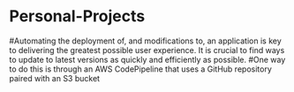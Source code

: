 # Personal-Projects
#Automating the deployment of, and modifications to, an application is key to delivering the greatest possible user experience. It is crucial to find ways to update to latest versions as quickly and efficiently as possible.
#One way to do this is through an AWS CodePipeline that uses a GitHub repository paired with an S3 bucket
